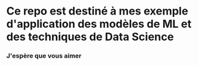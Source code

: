# Ce repo est destiné à mes exemple d'application des modèles de ML et des techniques de Data Science

### J'espère que vous aimer
